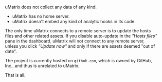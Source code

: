 uMatrix does not collect any data of any kind.

- uMatrix has no home server.
- uMatrix doesn't embed any kind of analytic hooks in its code.

The only time uMatrix connects to a remote server is to update the hosts files and other related assets. If you disable auto-update in the _"Hosts files"_ pane in the dashboard, uMatrix will not connect to any remote server, unless you click _"Update now"_ and only if there are assets deemed "out of date".

The project is currently hosted on `github.com`, which is owned by GitHub, Inc., and thus is unrelated to uMatrix.

That is all.